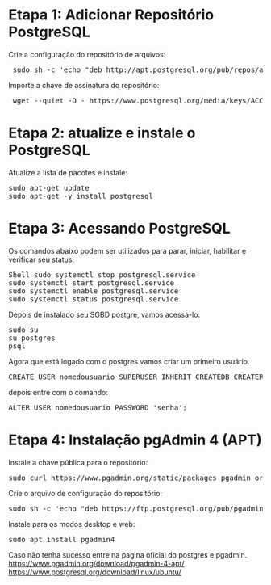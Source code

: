 <h1>Etapa 1: Adicionar Repositório PostgreSQL</h1>

Crie a configuração do repositório de arquivos:
<pre>
 <span style="font-weight: 400">sudo sh -c 'echo "deb http://apt.postgresql.org/pub/repos/apt $ (lsb_release -cs) -pgdg main"> /etc/apt/sources.list.d/pgdg.list'</span>
</pre>
  
Importe a chave de assinatura do repositório:
<pre>
 <span style="font-weight: 400">wget --quiet -O - https://www.postgresql.org/media/keys/ACCC4CF8.asc | sudo apt-key add -</span>
</pre>

<h1>Etapa 2: atualize e instale o PostgreSQL</h1>

Atualize a lista de pacotes e instale:
<pre>
<span style="font-weight: 400">sudo apt-get update
sudo apt-get -y install postgresql</span>
</pre>

<h1>Etapa 3: Acessando PostgreSQL</h1>

Os comandos abaixo podem ser utilizados para parar, iniciar, habilitar e verificar seu status.
<pre>
<span style="font-weight: 400">Shell sudo systemctl stop postgresql.service
sudo systemctl start postgresql.service
sudo systemctl enable postgresql.service
sudo systemctl status postgresql.service</span>
</pre>


Depois de instalado seu SGBD postgre, vamos acessa-lo:

<pre>
<span style="font-weight: 400">sudo su
su postgres
psql</span>
</pre>

Agora que está logado com o postgres vamos criar um primeiro usuário.

<pre>
<span style="font-weight: 400">CREATE USER nomedousuario SUPERUSER INHERIT CREATEDB CREATEROLE;</span>
</pre>

depois entre com o comando:

<pre>
<span style="font-weight: 400">ALTER USER nomedousuario PASSWORD 'senha';</span>
</pre>

<h1>Etapa 4: Instalação pgAdmin 4 (APT)</h1>

Instale a chave pública para o repositório:
<pre>
<span style="font-weight: 400">sudo curl https://www.pgadmin.org/static/packages_pgadmin_org.pub | sudo apt-key add</span>
</pre>

Crie o arquivo de configuração do repositório:
<pre>
<span style="font-weight: 400">sudo sh -c 'echo "deb https://ftp.postgresql.org/pub/pgadmin/pgadmin4/apt/$(lsb_release -cs) pgadmin4 main"> /etc/apt/sources.list.d/pgadmin4.list && apt update '</span>
</pre>

Instale para os modos desktop e web:
<pre>
<span style="font-weight: 400">sudo apt install pgadmin4</span>
</pre>

Caso não tenha sucesso entre na pagina oficial do postgres e pgadmin.
https://www.pgadmin.org/download/pgadmin-4-apt/
https://www.postgresql.org/download/linux/ubuntu/

